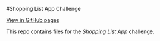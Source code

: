 #Shopping List App Challenge

[View in GitHub pages](https://asktami.github.io/shopping-list/)

This repo contains files for the *Shopping List App* challenge.
